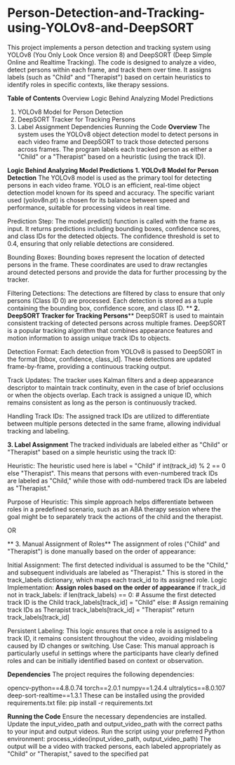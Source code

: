 # Person-Detection-and-Tracking-using-YOLOv8-and-DeepSORT
This project implements a person detection and tracking system using YOLOv8 (You Only Look Once version 8) and DeepSORT (Deep Simple Online and Realtime Tracking). The code is designed to analyze a video, detect persons within each frame, and track them over time. It assigns labels (such as "Child" and "Therapist") based on certain heuristics to identify roles in specific contexts, like therapy sessions.

**Table of Contents**
Overview
Logic Behind Analyzing Model Predictions
1. YOLOv8 Model for Person Detection
2. DeepSORT Tracker for Tracking Persons
3. Label Assignment
Dependencies
Running the Code
**Overview**
The system uses the YOLOv8 object detection model to detect persons in each video frame and DeepSORT to track those detected persons across frames. The program labels each tracked person as either a "Child" or a "Therapist" based on a heuristic (using the track ID).

**Logic Behind Analyzing Model Predictions**
**1. YOLOv8 Model for Person Detection**
The YOLOv8 model is used as the primary tool for detecting persons in each video frame. YOLO is an efficient, real-time object detection model known for its speed and accuracy. The specific variant used (yolov8n.pt) is chosen for its balance between speed and performance, suitable for processing videos in real time.

Prediction Step:
The model.predict() function is called with the frame as input. It returns predictions including bounding boxes, confidence scores, and class IDs for the detected objects. The confidence threshold is set to 0.4, ensuring that only reliable detections are considered.

Bounding Boxes:
Bounding boxes represent the location of detected persons in the frame. These coordinates are used to draw rectangles around detected persons and provide the data for further processing by the tracker.

Filtering Detections:
The detections are filtered by class to ensure that only persons (Class ID 0) are processed. Each detection is stored as a tuple containing the bounding box, confidence score, and class ID.
**
**2. DeepSORT Tracker for Tracking Persons****
DeepSORT is used to maintain consistent tracking of detected persons across multiple frames. DeepSORT is a popular tracking algorithm that combines appearance features and motion information to assign unique track IDs to objects.

Detection Format:
Each detection from YOLOv8 is passed to DeepSORT in the format [bbox, confidence, class_id]. These detections are updated frame-by-frame, providing a continuous tracking output.

Track Updates:
The tracker uses Kalman filters and a deep appearance descriptor to maintain track continuity, even in the case of brief occlusions or when the objects overlap. Each track is assigned a unique ID, which remains consistent as long as the person is continuously tracked.

Handling Track IDs:
The assigned track IDs are utilized to differentiate between multiple persons detected in the same frame, allowing individual tracking and labeling.

**3. Label Assignment**
The tracked individuals are labeled either as "Child" or "Therapist" based on a simple heuristic using the track ID:

Heuristic:
The heuristic used here is label = "Child" if int(track_id) % 2 == 0 else "Therapist". This means that persons with even-numbered track IDs are labeled as "Child," while those with odd-numbered track IDs are labeled as "Therapist."

Purpose of Heuristic:
This simple approach helps differentiate between roles in a predefined scenario, such as an ABA therapy session where the goal might be to separately track the actions of the child and the therapist. 

 OR

** 3. Manual Assignment of Roles**
The assignment of roles ("Child" and "Therapist") is done manually based on the order of appearance:

Initial Assignment:
The first detected individual is assumed to be the "Child," and subsequent individuals are labeled as "Therapist." This is stored in the track_labels dictionary, which maps each track_id to its assigned role.
Logic Implementation:
**Assign roles based on the order of appearance**
if track_id not in track_labels:
    if len(track_labels) == 0:
        # Assume the first detected track ID is the Child
        track_labels[track_id] = "Child"
    else:
        # Assign remaining track IDs as Therapist
        track_labels[track_id] = "Therapist"
return track_labels[track_id]

Persistent Labeling:
This logic ensures that once a role is assigned to a track ID, it remains consistent throughout the video, avoiding mislabeling caused by ID changes or switching.
Use Case:
This manual approach is particularly useful in settings where the participants have clearly defined roles and can be initially identified based on context or observation.

**Dependencies**
The project requires the following dependencies:

opencv-python==4.8.0.74
torch==2.0.1
numpy==1.24.4
ultralytics==8.0.107
deep-sort-realtime==1.3.1
These can be installed using the provided requirements.txt file:
pip install -r requirements.txt

**Running the Code**
Ensure the necessary dependencies are installed.
Update the input_video_path and output_video_path with the correct paths to your input and output videos.
Run the script using your preferred Python environment:
process_video(input_video_path, output_video_path)
The output will be a video with tracked persons, each labeled appropriately as "Child" or "Therapist," saved to the specified pat
